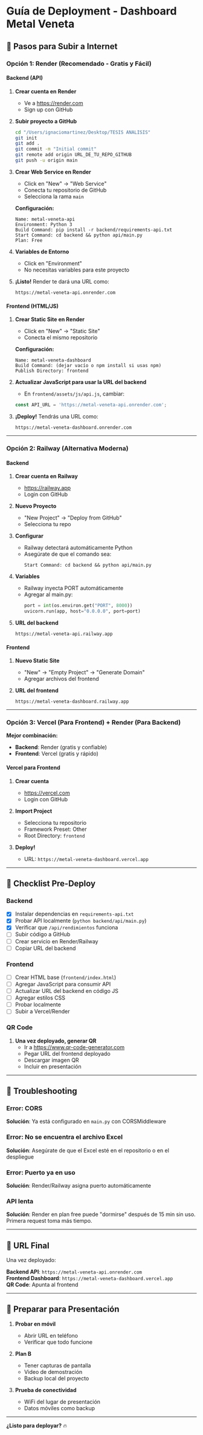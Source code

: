 # Guía de Deployment - Dashboard Metal Veneta

## 🚀 Pasos para Subir a Internet

### Opción 1: Render (Recomendado - Gratis y Fácil)

#### Backend (API)

1. **Crear cuenta en Render**
   - Ve a https://render.com
   - Sign up con GitHub

2. **Subir proyecto a GitHub**
   ```bash
   cd "/Users/ignaciomartinez/Desktop/TESIS ANALISIS"
   git init
   git add .
   git commit -m "Initial commit"
   git remote add origin URL_DE_TU_REPO_GITHUB
   git push -u origin main
   ```

3. **Crear Web Service en Render**
   - Click en "New" → "Web Service"
   - Conecta tu repositorio de GitHub
   - Selecciona la rama `main`
   
   **Configuración:**
   ```
   Name: metal-veneta-api
   Environment: Python 3
   Build Command: pip install -r backend/requirements-api.txt
   Start Command: cd backend && python api/main.py
   Plan: Free
   ```

4. **Variables de Entorno**
   - Click en "Environment"
   - No necesitas variables para este proyecto

5. **¡Listo!** Render te dará una URL como:
   ```
   https://metal-veneta-api.onrender.com
   ```

#### Frontend (HTML/JS)

1. **Crear Static Site en Render**
   - Click en "New" → "Static Site"
   - Conecta el mismo repositorio
   
   **Configuración:**
   ```
   Name: metal-veneta-dashboard
   Build Command: (dejar vacío o npm install si usas npm)
   Publish Directory: frontend
   ```

2. **Actualizar JavaScript para usar la URL del backend**
   - En `frontend/assets/js/api.js`, cambiar:
   ```javascript
   const API_URL = 'https://metal-veneta-api.onrender.com';
   ```

3. **¡Deploy!** Tendrás una URL como:
   ```
   https://metal-veneta-dashboard.onrender.com
   ```

---

### Opción 2: Railway (Alternativa Moderna)

#### Backend

1. **Crear cuenta en Railway**
   - https://railway.app
   - Login con GitHub

2. **Nuevo Proyecto**
   - "New Project" → "Deploy from GitHub"
   - Selecciona tu repo

3. **Configurar**
   - Railway detectará automáticamente Python
   - Asegúrate de que el comando sea:
     ```
     Start Command: cd backend && python api/main.py
     ```

4. **Variables**
   - Railway inyecta PORT automáticamente
   - Agregar al main.py:
     ```python
     port = int(os.environ.get("PORT", 8000))
     uvicorn.run(app, host="0.0.0.0", port=port)
     ```

5. **URL del backend**
   ```
   https://metal-veneta-api.railway.app
   ```

#### Frontend

1. **Nuevo Static Site**
   - "New" → "Empty Project" → "Generate Domain"
   - Agregar archivos del frontend

2. **URL del frontend**
   ```
   https://metal-veneta-dashboard.railway.app
   ```

---

### Opción 3: Vercel (Para Frontend) + Render (Para Backend)

**Mejor combinación:**
- **Backend**: Render (gratis y confiable)
- **Frontend**: Vercel (gratis y rápido)

#### Vercel para Frontend

1. **Crear cuenta**
   - https://vercel.com
   - Login con GitHub

2. **Import Project**
   - Selecciona tu repositorio
   - Framework Preset: Other
   - Root Directory: `frontend`

3. **Deploy!**
   - URL: `https://metal-veneta-dashboard.vercel.app`

---

## 📝 Checklist Pre-Deploy

### Backend

- [x] Instalar dependencias en `requirements-api.txt`
- [x] Probar API localmente (`python backend/api/main.py`)
- [x] Verificar que `/api/rendimientos` funciona
- [ ] Subir código a GitHub
- [ ] Crear servicio en Render/Railway
- [ ] Copiar URL del backend

### Frontend

- [ ] Crear HTML base (`frontend/index.html`)
- [ ] Agregar JavaScript para consumir API
- [ ] Actualizar URL del backend en código JS
- [ ] Agregar estilos CSS
- [ ] Probar localmente
- [ ] Subir a Vercel/Render

### QR Code

1. **Una vez deployado, generar QR**
   - Ir a https://www.qr-code-generator.com
   - Pegar URL del frontend deployado
   - Descargar imagen QR
   - Incluir en presentación

---

## 🔧 Troubleshooting

### Error: CORS
**Solución**: Ya está configurado en `main.py` con CORSMiddleware

### Error: No se encuentra el archivo Excel
**Solución**: Asegúrate de que el Excel esté en el repositorio o en el despliegue

### Error: Puerto ya en uso
**Solución**: Render/Railway asigna puerto automáticamente

### API lenta
**Solución**: Render en plan free puede "dormirse" después de 15 min sin uso. Primera request toma más tiempo.

---

## 🎯 URL Final

Una vez deployado:

**Backend API**: `https://metal-veneta-api.onrender.com`  
**Frontend Dashboard**: `https://metal-veneta-dashboard.vercel.app`  
**QR Code**: Apunta al frontend

---

## 📸 Preparar para Presentación

1. **Probar en móvil**
   - Abrir URL en teléfono
   - Verificar que todo funcione

2. **Plan B**
   - Tener capturas de pantalla
   - Video de demostración
   - Backup local del proyecto

3. **Prueba de conectividad**
   - WiFi del lugar de presentación
   - Datos móviles como backup

---

**¿Listo para deployar?** 🔥
